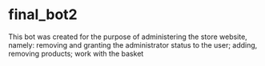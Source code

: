 # final_bot2
This bot was created for the purpose of administering the store website, namely: removing and granting the administrator status to the user;  adding, removing products; work with the basket

